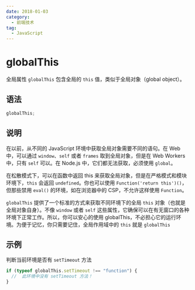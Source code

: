 ```yaml
---
date: 2018-01-03
category:
  - 前端技术
tag:
  - JavaScript
---
```


# globalThis

全局属性 `globalThis` 包含全局的 `this` 值，类似于全局对象（global object）。

## 语法

```js
globalThis;
```

## 说明

在以前，从不同的 JavaScript 环境中获取全局对象需要不同的语句。在 Web 中，可以通过 `window`、`self` 或者 `frames` 取到全局对象，但是在 Web Workers 中，只有 `self` 可以。在 Node.js 中，它们都无法获取，必须使用 `global`。

在松散模式下，可以在函数中返回 this 来获取全局对象，但是在严格模式和模块环境下，`this` 会返回 `undefined`。你也可以使用 `Function('return this')()`，但那些禁用 `eval()` 的环境，如在浏览器中的 CSP，不允许这样使用 `Function`。

`globalThis` 提供了一个标准的方式来获取不同环境下的全局 `this` 对象（也就是全局对象自身）。不像 `window` 或者 `self` 这些属性，它确保可以在有无窗口的各种环境下正常工作。所以，你可以安心的使用 globalThis，不必担心它的运行环境。为便于记忆，你只需要记住，全局作用域中的 `this` 就是 `globalThis`

## 示例

判断当前环境是否有 `setTimeout` 方法

```js
if (typeof globalThis.setTimeout !== "function") {
  //  此环境中没有 setTimeout 方法！
}
```
